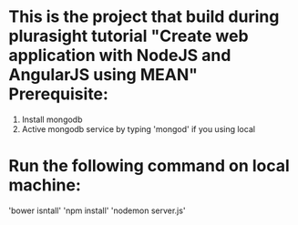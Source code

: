 This is the project that build during plurasight tutorial "Create web application with NodeJS and AngularJS using MEAN"
Prerequisite:
========================
1. Install mongodb
2. Active mongodb service by typing 'mongod' if you using local


Run the following command on local machine:
========================
'bower isntall'
'npm install'
'nodemon server.js'